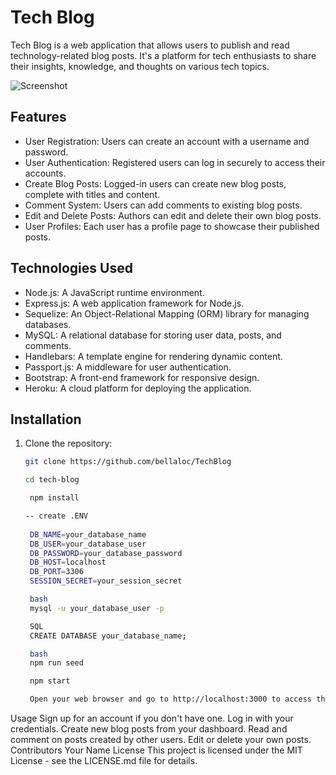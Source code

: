 # Tech Blog

Tech Blog is a web application that allows users to publish and read technology-related blog posts. It's a platform for tech enthusiasts to share their insights, knowledge, and thoughts on various tech topics.

![Screenshot](screenshot.png)

## Features

- User Registration: Users can create an account with a username and password.
- User Authentication: Registered users can log in securely to access their accounts.
- Create Blog Posts: Logged-in users can create new blog posts, complete with titles and content.
- Comment System: Users can add comments to existing blog posts.
- Edit and Delete Posts: Authors can edit and delete their own blog posts.
- User Profiles: Each user has a profile page to showcase their published posts.

## Technologies Used

- Node.js: A JavaScript runtime environment.
- Express.js: A web application framework for Node.js.
- Sequelize: An Object-Relational Mapping (ORM) library for managing databases.
- MySQL: A relational database for storing user data, posts, and comments.
- Handlebars: A template engine for rendering dynamic content.
- Passport.js: A middleware for user authentication.
- Bootstrap: A front-end framework for responsive design.
- Heroku: A cloud platform for deploying the application.

## Installation

1. Clone the repository:

   ```bash
   git clone https://github.com/bellaloc/TechBlog

   cd tech-blog

    npm install

   -- create .ENV
 
    DB_NAME=your_database_name
    DB_USER=your_database_user
    DB_PASSWORD=your_database_password
    DB_HOST=localhost
    DB_PORT=3306
    SESSION_SECRET=your_session_secret

    bash
    mysql -u your_database_user -p

    SQL
    CREATE DATABASE your_database_name;

    bash
    npm run seed

    npm start

    Open your web browser and go to http://localhost:3000 to access the application.

Usage
Sign up for an account if you don't have one.
Log in with your credentials.
Create new blog posts from your dashboard.
Read and comment on posts created by other users.
Edit or delete your own posts.
Contributors
Your Name
License
This project is licensed under the MIT License - see the LICENSE.md file for details.

